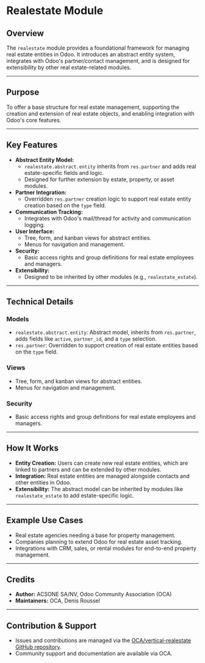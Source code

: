 # Realestate Module

## Overview
The `realestate` module provides a foundational framework for managing real estate entities in Odoo. It introduces an abstract entity system, integrates with Odoo's partner/contact management, and is designed for extensibility by other real estate-related modules.

---

## Purpose
To offer a base structure for real estate management, supporting the creation and extension of real estate objects, and enabling integration with Odoo's core features.

---

## Key Features
- **Abstract Entity Model:**
  - `realestate.abstract.entity` inherits from `res.partner` and adds real estate-specific fields and logic.
  - Designed for further extension by estate, property, or asset modules.
- **Partner Integration:**
  - Overridden `res.partner` creation logic to support real estate entity creation based on the `type` field.
- **Communication Tracking:**
  - Integrates with Odoo's mail/thread for activity and communication logging.
- **User Interface:**
  - Tree, form, and kanban views for abstract entities.
  - Menus for navigation and management.
- **Security:**
  - Basic access rights and group definitions for real estate employees and managers.
- **Extensibility:**
  - Designed to be inherited by other modules (e.g., `realestate_estate`).

---

## Technical Details
### Models
- `realestate.abstract.entity`: Abstract model, inherits from `res.partner`, adds fields like `active`, `partner_id`, and a `type` selection.
- `res.partner`: Overridden to support creation of real estate entities based on the `type` field.

### Views
- Tree, form, and kanban views for abstract entities.
- Menus for navigation and management.

### Security
- Basic access rights and group definitions for real estate employees and managers.

---

## How It Works
- **Entity Creation:** Users can create new real estate entities, which are linked to partners and can be extended by other modules.
- **Integration:** Real estate entities are managed alongside contacts and other entities in Odoo.
- **Extensibility:** The abstract model can be inherited by modules like `realestate_estate` to add estate-specific logic.

---

## Example Use Cases
- Real estate agencies needing a base for property management.
- Companies planning to extend Odoo for real estate asset tracking.
- Integrations with CRM, sales, or rental modules for end-to-end property management.

---

## Credits
- **Author:** ACSONE SA/NV, Odoo Community Association (OCA)
- **Maintainers:** OCA, Denis Roussel

---

## Contribution & Support
- Issues and contributions are managed via the [OCA/vertical-realestate GitHub repository](https://github.com/OCA/vertical-realestate).
- Community support and documentation are available via OCA.
